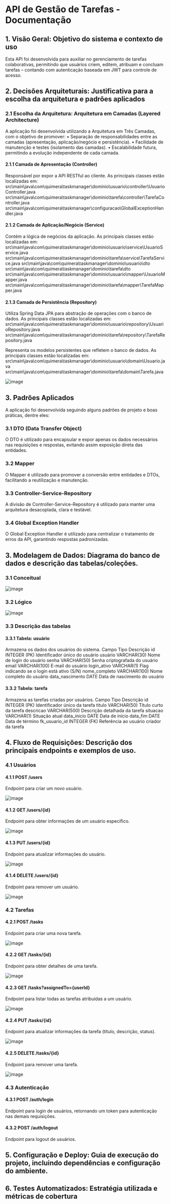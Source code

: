 # API de Gestão de Tarefas - Documentação

## 1. Visão Geral: Objetivo do sistema e contexto de uso

Esta API foi desenvolvida para auxiliar no gerenciamento de tarefas colaborativas, permitindo que usuários criem, editem, atribuam e concluam tarefas – contando com autenticação baseada em JWT para controle de acesso.

## 2. Decisões Arquiteturais: Justificativa para a escolha da arquitetura e padrões aplicados

### 2.1 Escolha da Arquitetura: Arquitetura em Camadas (Layered Architecture)

A aplicação foi desenvolvida utilizando a Arquitetura em Três Camadas, com o objetivo de promover:
• Separação de responsabilidades entre as camadas (apresentação, aplicação/negócio e persistência).
• Facilidade de manutenção e testes (isolamento das camadas).
• Escalabilidade futura, permitindo a evolução independente de cada camada.

#### 2.1.1 Camada de Apresentação (Controller)

Responsável por expor a API RESTful ao cliente. As principais classes estão localizadas em:
src\main\java\com\quimera\taskmanager\dominio\usuario\controller\UsuarioController.java src\main\java\com\quimera\taskmanager\dominio\tarefa\controller\TarefaController.java
src\main\java\com\quimera\taskmanager\configuracao\GlobalExceptionHandler.java

#### 2.1.2 Camada de Aplicação/Negócio (Service)

Contém a lógica de negócios da aplicação. As principais classes estão localizadas em:
src\main\java\com\quimera\taskmanager\dominio\usuario\service\UsuarioService.java src\main\java\com\quimera\taskmanager\dominio\tarefa\service\TarefaService.java 
src\main\java\com\quimera\taskmanager\dominio\usuario\dto
src\main\java\com\quimera\taskmanager\dominio\tarefa\dto
src\main\java\com\quimera\taskmanager\dominio\usuario\mapper\UsuarioMapper.java
src\main\java\com\quimera\taskmanager\dominio\tarefa\mapper\TarefaMapper.java

#### 2.1.3 Camada de Persistência (Repository)

Utiliza Spring Data JPA para abstração de operações com o banco de dados. As principais classes estão localizadas em:
src\main\java\com\quimera\taskmanager\dominio\usuario\repository\UsuarioRepository.java
src\main\java\com\quimera\taskmanager\dominio\tarefa\repository\TarefaRepository.java

Representa os modelos persistentes que refletem o banco de dados. As principais classes estão localizadas em:
src\main\java\com\quimera\taskmanager\dominio\usuario\domain\Usuario.java src\main\java\com\quimera\taskmanager\dominio\tarefa\domain\Tarefa.java

![image](./images/arquitetura.png)
 
## 3. Padrões Aplicados

A aplicação foi desenvolvida seguindo alguns padrões de projeto e boas práticas, dentre eles:

### 3.1 DTO (Data Transfer Object)

O DTO é utilizado para encapsular e expor apenas os dados necessários nas requisições e respostas, evitando assim exposição direta das entidades.

### 3.2 Mapper

O Mapper é utilizado para promover a conversão entre entidades e DTOs, facilitando a reutilização e manutenção.

### 3.3 Controller-Service-Repository 

A divisão de Controller-Service-Repository é utilizado para manter uma arquitetura desacoplada, clara e testável.

### 3.4 Global Exception Handler 

O Global Exception Handler é utilizado para centralizar o tratamento de erros da API, garantindo respostas padronizadas. 

## 3. Modelagem de Dados: Diagrama do banco de dados e descrição das tabelas/coleções. 

### 3.1 Conceitual 

 ![image](./images/DBconceitual.png)
 
### 3.2 Lógico

 ![image](./images/DBlogico.png)

### 3.3 Descrição das tabelas

#### 3.3.1 Tabela: usuário

Armazena os dados dos usuários do sistema.
Campo Tipo Descrição
id INTEGER (PK)  Identificador único do usuário
usuário VARCHAR(30)  Nome de login do usuário
senha VARCHAR(50)  Senha criptografada do usuário
email VARCHAR(100)  E-mail do usuário
login_ativo VARCHAR(1)  Flag indicando se o login está ativo (S/N)
nome_completo VARCHAR(100)  Nome completo do usuário
data_nascimento DATE  Data de nascimento do usuário

#### 3.3.2 Tabela: tarefa

Armazena as tarefas criadas por usuários.
Campo Tipo Descrição
id INTEGER (PK)  Identificador único da tarefa
titulo VARCHAR(50)  Título curto da tarefa
descricao VARCHAR(500)  Descrição detalhada da tarefa
situacao VARCHAR(1)  Situação atual
data_inicio DATE  Data de início 
data_fim DATE Data de término
fk_usuario_id INTEGER (FK)  Referência ao usuário criador da tarefa

## 4. Fluxo de Requisições: Descrição dos principais endpoints e exemplos de uso. 

### 4.1 Usuários

#### 4.1.1 POST /users 

Endpoint para criar um novo usuário.

 ![image](./images/POSTusers.png)
 
#### 4.1.2 GET /users/{id} 

Endpoint para obter informações de um usuário específico. 

 ![image](./images/GETusers{id}.png)
 
#### 4.1.3 PUT /users/{id} 

Endpoint para atualizar informações do usuário. 

 ![image](./images/PUTusers.png)

 
#### 4.1.4 DELETE /users/{id} 

Endpoint para remover um usuário. 

![image](./images/DELETEusers{id}.png)

### 4.2 Tarefas

#### 4.2.1 POST /tasks 

Endpoint para criar uma nova tarefa. 

 ![image](./images/POSTtasks.png)
 
#### 4.2.2 GET /tasks/{id} 
Endpoint para obter detalhes de uma tarefa. 

 ![image](./images/GETtasks{id}.png)
 
#### 4.2.3 GET /tasks?assignedTo={userId}
Endpoint para listar todas as tarefas atribuídas a um usuário. 

![image](./images/GETtasksassignedto.png)
 
#### 4.2.4 PUT /tasks/{id} 
Endpoint para atualizar informações da tarefa (título, descrição, status). 
 
 ![image](./images/PUTtasks.png)

#### 4.2.5 DELETE /tasks/{id} 

Endpoint para remover uma tarefa.

![image](./images/DELETEtasks.png)

 
### 4.3 Autenticação

#### 4.3.1 POST /auth/login 

Endpoint para login de usuários, retornando um token para autenticação nas demais requisições.

#### 4.3.2 POST /auth/logout 
Endpoint para logout de usuários.

## 5. Configuração e Deploy: Guia de execução do projeto, incluindo dependências e configuração do ambiente. 


## 6. Testes Automatizados: Estratégia utilizada e métricas de cobertura
